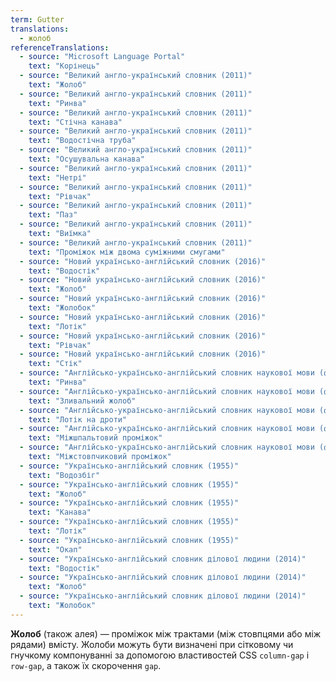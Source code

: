```yaml
---
term: Gutter
translations:
  - жолоб
referenceTranslations:
  - source: "Microsoft Language Portal"
    text: "Корінець"
  - source: "Великий англо-український словник (2011)"
    text: "Жолоб"
  - source: "Великий англо-український словник (2011)"
    text: "Ринва"
  - source: "Великий англо-український словник (2011)"
    text: "Стічна канава"
  - source: "Великий англо-український словник (2011)"
    text: "Водостічна труба"
  - source: "Великий англо-український словник (2011)"
    text: "Осушувальна канава"
  - source: "Великий англо-український словник (2011)"
    text: "Нетрі"
  - source: "Великий англо-український словник (2011)"
    text: "Рівчак"
  - source: "Великий англо-український словник (2011)"
    text: "Паз"
  - source: "Великий англо-український словник (2011)"
    text: "Виїмка"
  - source: "Великий англо-український словник (2011)"
    text: "Проміжок між двома суміжними смугами"
  - source: "Новий українсько-англійський словник (2016)"
    text: "Водостік"
  - source: "Новий українсько-англійський словник (2016)"
    text: "Жолоб"
  - source: "Новий українсько-англійський словник (2016)"
    text: "Жолобок"
  - source: "Новий українсько-англійський словник (2016)"
    text: "Лотік"
  - source: "Новий українсько-англійський словник (2016)"
    text: "Рівчак"
  - source: "Новий українсько-англійський словник (2016)"
    text: "Стік"
  - source: "Англійсько-українсько-англійський словник наукової мови (фізика та споріднені науки). Частина І англійсько-українська (2010)"
    text: "Ринва"
  - source: "Англійсько-українсько-англійський словник наукової мови (фізика та споріднені науки). Частина І англійсько-українська (2010)"
    text: "Зливальний жолоб"
  - source: "Англійсько-українсько-англійський словник наукової мови (фізика та споріднені науки). Частина І англійсько-українська (2010)"
    text: "Лотік на дроти"
  - source: "Англійсько-українсько-англійський словник наукової мови (фізика та споріднені науки). Частина І англійсько-українська (2010)"
    text: "Міжшпальтовий проміжок"
  - source: "Англійсько-українсько-англійський словник наукової мови (фізика та споріднені науки). Частина І англійсько-українська (2010)"
    text: "Міжстовпчиковий проміжок"
  - source: "Українсько-англійський словник (1955)"
    text: "Водозбіг"
  - source: "Українсько-англійський словник (1955)"
    text: "Жолоб"
  - source: "Українсько-англійський словник (1955)"
    text: "Канава"
  - source: "Українсько-англійський словник (1955)"
    text: "Лотік"
  - source: "Українсько-англійський словник (1955)"
    text: "Окап"
  - source: "Українсько-англійський словник ділової людини (2014)"
    text: "Водостік"
  - source: "Українсько-англійський словник ділової людини (2014)"
    text: "Жолоб"
  - source: "Українсько-англійський словник ділової людини (2014)"
    text: "Жолобок"
---
```


**Жолоб** (також алея) — проміжок між трактами (між стовпцями або між рядами) вмісту. Жолоби можуть бути визначені при сітковому чи гнучкому компонуванні за допомогою властивостей CSS `column-gap` і `row-gap`, а також їх скорочення `gap`.